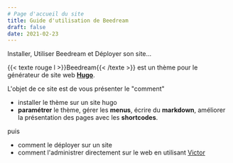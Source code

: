 ```yaml
---
# Page d'accueil du site
title: Guide d'utilisation de Beedream
draft: false 
date: 2021-02-23 
---
```

Installer, Utiliser Beedream et Déployer son site...
<!--more-->

{{< texte rouge l >}}Beedream{{< /texte >}} est un thème pour le générateur de site web [**Hugo**](https://gohugo.io/).

L'objet de ce site est de vous présenter le "comment"
- installer le thème sur un site hugo
- **paramétrer** le thème, gérer les **menus**, écrire du **markdown**, améliorer la présentation des pages avec les **shortcodes**.

puis
- comment le déployer sur un site
- comment l'administrer directement sur le web en utilisant [Victor](https://github.com/pbillerot/victor)
